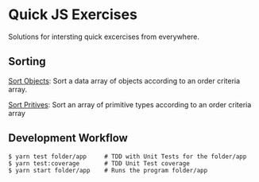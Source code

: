 # Quick JS Exercises

Solutions for intersting quick excercises from everywhere.

## Sorting

[Sort Objects](./sortObjects/README.md): Sort a data array of objects according to an order criteria array.

[Sort Pritives](./sortIds/README.md): Sort an array of primitive types according to an order criteria array

## Development Workflow

```
$ yarn test folder/app     # TDD with Unit Tests for the folder/app
$ yarn test:coverage       # TDD Unit Test coverage
$ yarn start folder/app    # Runs the program folder/app
```
